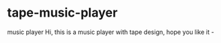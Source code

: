 # tape-music-player
 music player
Hi, this is a music player with tape design, hope you like it *-*
